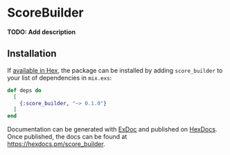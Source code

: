 # ScoreBuilder

**TODO: Add description**

## Installation

If [available in Hex](https://hex.pm/docs/publish), the package can be installed
by adding `score_builder` to your list of dependencies in `mix.exs`:

```elixir
def deps do
  [
    {:score_builder, "~> 0.1.0"}
  ]
end
```

Documentation can be generated with [ExDoc](https://github.com/elixir-lang/ex_doc)
and published on [HexDocs](https://hexdocs.pm). Once published, the docs can
be found at <https://hexdocs.pm/score_builder>.

